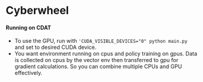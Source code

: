 # Cyberwheel

#### Running on CDAT 

- To use the GPU, run with ```'CUDA_VISIBLE_DEVICES="0" python main.py``` and set to desired CUDA device. 
- You want environment running on cpus and policy training on gpus. Data is collected on cpus by the vector env then transferred to gpu for gradient calculations. So you can combine multiple CPUs and GPU effectively. 